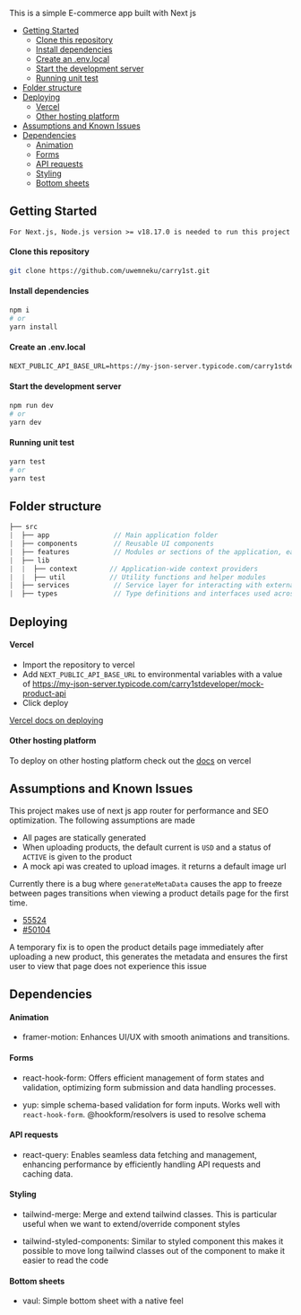 This is a simple E-commerce app built with Next js
<br />

- [Getting Started](#getting-started)
  - [Clone this repository](#clone-this-repository)
  - [Install dependencies](#install-dependencies)
  - [Create an .env.local](#create-an-envlocal)
  - [Start the development server](#start-the-development-server)
  - [Running unit test](#running-unit-test)
- [Folder structure](#folder-structure)
- [Deploying](#deploying)
  - [Vercel](#vercel)
  - [Other hosting platform](#other-hosting-platform)
- [Assumptions and Known Issues](#assumptions-and-known-issues)
- [Dependencies](#dependencies)
  - [Animation](#animation)
  - [Forms](#forms)
  - [API requests](#api-requests)
  - [Styling](#styling)
  - [Bottom sheets](#bottom-sheets)

## Getting Started

`For Next.js, Node.js version >= v18.17.0 is needed to run this project`

#### Clone this repository

```bash
git clone https://github.com/uwemneku/carry1st.git
```

#### Install dependencies

```bash
npm i
# or
yarn install
```

#### Create an .env.local

```txt
NEXT_PUBLIC_API_BASE_URL=https://my-json-server.typicode.com/carry1stdeveloper/mock-product-api

```

#### Start the development server

```bash
npm run dev
# or
yarn dev

```

#### Running unit test

```bash
yarn test
# or
yarn test

```

## Folder structure

```java
├── src
|  ├── app                // Main application folder
|  ├── components         // Reusable UI components
|  ├── features           // Modules or sections of the application, each containing related components, pages, and logic
|  ├── lib                
|  |  ├── context        // Application-wide context providers
|  |  ├── util           // Utility functions and helper modules
|  ├── services           // Service layer for interacting with external APIs or performing server-side actions
|  ├── types              // Type definitions and interfaces used across the application

```

## Deploying

#### Vercel

- Import the repository to vercel
- Add `NEXT_PUBLIC_API_BASE_URL` to environmental variables with a value of <https://my-json-server.typicode.com/carry1stdeveloper/mock-product-api>
- Click deploy

[Vercel docs on deploying](https://nextjs.org/learn-pages-router/basics/deploying-nextjs-app/deploy)

#### Other hosting platform

To deploy on other hosting platform check out the [docs](https://nextjs.org/learn-pages-router/basics/deploying-nextjs-app/other-hosting-options) on vercel

## Assumptions and Known Issues

This project makes use of next js app router for performance and SEO optimization. The following assumptions are made

- All pages are statically generated
- When uploading products, the default current is `USD` and a status of `ACTIVE` is given to the product
- A mock api was created to upload images. it returns a default image url

Currently there is a bug where `generateMetaData` causes the app to freeze between pages transitions when viewing a product details page for the first time.

- [55524](https://github.com/vercel/next.js/issues/55524)
- [#50104](https://github.com/vercel/next.js/discussions/50104)

A temporary fix is to open the product details page immediately after uploading a new product, this generates the metadata and ensures the first user to view that page does not experience this issue

## Dependencies

#### Animation

- framer-motion: Enhances UI/UX with smooth animations and transitions.

#### Forms

- react-hook-form: Offers efficient management of form states and validation, optimizing form submission and data handling processes.
  
- yup: simple schema-based validation for form inputs. Works well with `react-hook-form`. @hookform/resolvers is used to resolve schema

#### API requests

- react-query: Enables seamless data fetching and management, enhancing performance by efficiently handling API requests and caching data.

#### Styling

- tailwind-merge: Merge and extend tailwind classes. This is particular useful when we want to extend/override component styles

- tailwind-styled-components: Similar to styled component this makes it possible to move long tailwind classes out of the component to make it easier to read the code

#### Bottom sheets

- vaul: Simple bottom sheet with a native feel
